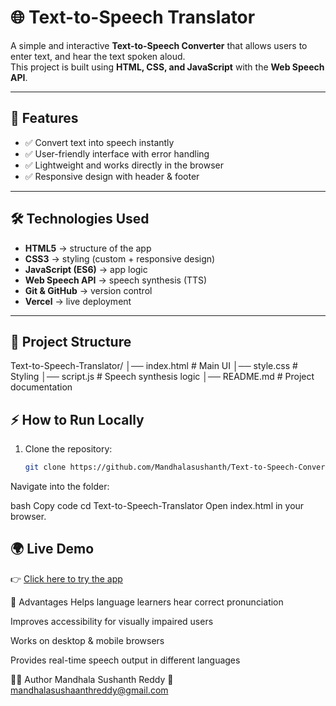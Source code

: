  # 🌐 Text-to-Speech Translator

A simple and interactive **Text-to-Speech Converter** that allows users to enter text, 
 and hear the text spoken aloud.  
This project is built using **HTML, CSS, and JavaScript** with the **Web Speech API**.

---

## 🚀 Features
- ✅ Convert text into speech instantly    
- ✅ User-friendly interface with error handling  
- ✅ Lightweight and works directly in the browser  
- ✅ Responsive design with header & footer  

---

## 🛠️ Technologies Used
- **HTML5** → structure of the app  
- **CSS3** → styling (custom + responsive design)  
- **JavaScript (ES6)** → app logic  
- **Web Speech API** → speech synthesis (TTS)  
- **Git & GitHub** → version control  
- **Vercel** → live deployment  

---

## 📂 Project Structure
Text-to-Speech-Translator/
│── index.html # Main UI
│── style.css # Styling
│── script.js # Speech synthesis logic
│── README.md # Project documentation

 

## ⚡ How to Run Locally
1. Clone the repository:
   ```bash
   git clone https://github.com/Mandhalasushanth/Text-to-Speech-Converter.git
Navigate into the folder:

bash
Copy code
cd Text-to-Speech-Translator
Open index.html in your browser.

 ## 🌍 Live Demo
👉 [Click here to try the app](https://text-to-speech-converter-git-main-mandhalasushanths-projects.vercel.app/)

 

🎯 Advantages
Helps language learners hear correct pronunciation

Improves accessibility for visually impaired users

Works on desktop & mobile browsers

Provides real-time speech output in different languages



👨‍💻 Author
Mandhala Sushanth Reddy
📧 mandhalasushaanthreddy@gmail.com
